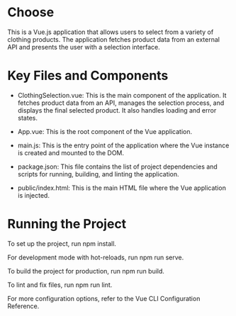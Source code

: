 # Choose
  This is a Vue.js application that allows users to select from a variety of clothing products. The application fetches product data from an external API and presents the user with a selection interface.

# Key Files and Components
 - ClothingSelection.vue: This is the main component of the application. It fetches product data from an API, manages the selection process, and displays the final selected product. It also handles loading and error states.

 - App.vue: This is the root component of the Vue application.

 - main.js: This is the entry point of the application where the Vue instance is created and mounted to the DOM.

 - package.json: This file contains the list of project dependencies and scripts for running, building, and linting the application.

 - public/index.html: This is the main HTML file where the Vue application is injected.

# Running the Project

To set up the project, run npm install.

For development mode with hot-reloads, run npm run serve.

To build the project for production, run npm run build.

To lint and fix files, run npm run lint.

For more configuration options, refer to the Vue CLI Configuration Reference.
